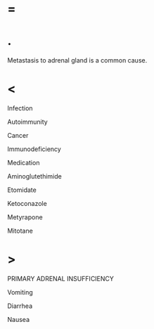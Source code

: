 # =

# .

Metastasis to adrenal gland is a common cause.

# <

Infection

Autoimmunity

Cancer

Immunodeficiency

Medication

Aminoglutethimide

Etomidate

Ketoconazole

Metyrapone

Mitotane

# >

PRIMARY ADRENAL INSUFFICIENCY

Vomiting

Diarrhea

Nausea

